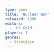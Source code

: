 ```yaml
---
type: game
title: 'Nuclear War'
released: 1990
editors: 
  - 'US Gold'
players: 1
genres:
  - Stratégie
---
```


